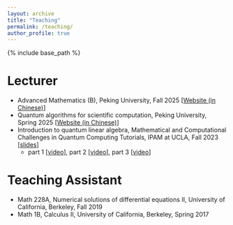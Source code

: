 ```yaml
---
layout: archive
title: "Teaching"
permalink: /teaching/
author_profile: true
---
```


{% include base_path %}

Lecturer
======
* Advanced Mathematics (B), Peking University, Fall 2025 [[Website (in Chinese)](/AM2025Fall)]
* Quantum algorithms for scientific computation, Peking University, Spring 2025 [[Website (in Chinese)](/QASC)]
* Introduction to quantum linear algebra, Mathematical and Computational Challenges in Quantum Computing Tutorials, IPAM at UCLA, Fall 2023 [[slides](http://helper.ipam.ucla.edu/publications/cqctut/cqctut_19840.pdf)]
  * part 1 [[video](https://www.youtube.com/watch?v=tMJ_QQ9QO5I)], part 2 [[video](https://www.youtube.com/watch?v=zmS6QU56374)], part 3 [[video](https://www.youtube.com/watch?v=YC0vIOQJnnI)]

Teaching Assistant
======
* Math 228A, Numerical solutions of differential equations II, University of California, Berkeley, Fall 2019
* Math 1B, Calculus II, University of California, Berkeley, Spring 2017

